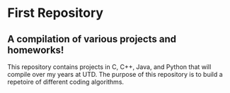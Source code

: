 # First Repository
## A compilation of various projects and homeworks!

This repository contains projects in C, C++, Java, and Python that will compile over my years at UTD.
The purpose of this repository is to build a repetoire of different coding algorithms.
